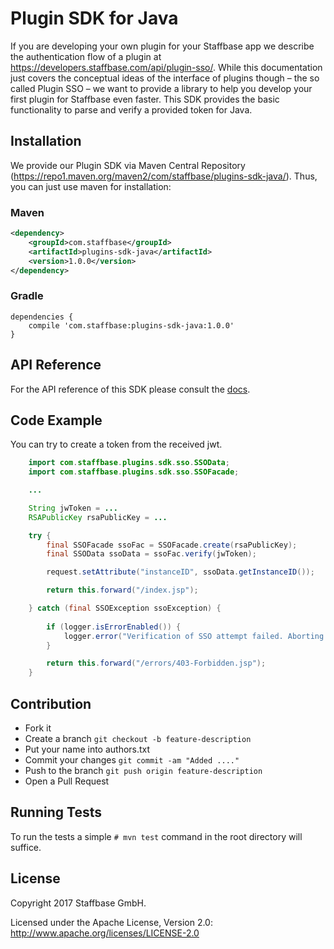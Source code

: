 # Plugin SDK for Java

If you are developing your own plugin for your Staffbase app we describe the authentication flow of a plugin at https://developers.staffbase.com/api/plugin-sso/. While this documentation just covers the conceptual ideas of the interface of plugins though – the so called Plugin SSO – we want to provide a library to help you develop your first plugin for Staffbase even faster. This SDK provides the basic functionality to parse and verify a provided token for Java.

## Installation

We provide our Plugin SDK via Maven Central Repository (https://repo1.maven.org/maven2/com/staffbase/plugins-sdk-java/). Thus, you can just use maven for installation:

### Maven

```xml
<dependency>
    <groupId>com.staffbase</groupId>
    <artifactId>plugins-sdk-java</artifactId>
    <version>1.0.0</version>
</dependency>
```

### Gradle

```
dependencies {
    compile 'com.staffbase:plugins-sdk-java:1.0.0'
}
```

## API Reference

For the API reference of this SDK please consult the [docs](https://staffbase.github.io/plugins-sdk-java).

## Code Example

You can try to create a token from the received jwt.

```java
	import com.staffbase.plugins.sdk.sso.SSOData;
	import com.staffbase.plugins.sdk.sso.SSOFacade;

	...

	String jwToken = ...
	RSAPublicKey rsaPublicKey = ...

 	try {
		final SSOFacade ssoFac = SSOFacade.create(rsaPublicKey);
		final SSOData ssoData = ssoFac.verify(jwToken);

		request.setAttribute("instanceID", ssoData.getInstanceID());

		return this.forward("/index.jsp");

	} catch (final SSOException ssoException) {
		
		if (logger.isErrorEnabled()) {
			logger.error("Verification of SSO attempt failed. Aborting.", ssoException);
		}

		return this.forward("/errors/403-Forbidden.jsp");
	}
```
## Contribution

- Fork it
- Create a branch `git checkout -b feature-description`
- Put your name into authors.txt
- Commit your changes `git commit -am "Added ...."`
- Push to the branch `git push origin feature-description`
- Open a Pull Request

## Running Tests

To run the tests a simple `# mvn test` command in the root directory will suffice.

## License

Copyright 2017 Staffbase GmbH.

Licensed under the Apache License, Version 2.0: http://www.apache.org/licenses/LICENSE-2.0
